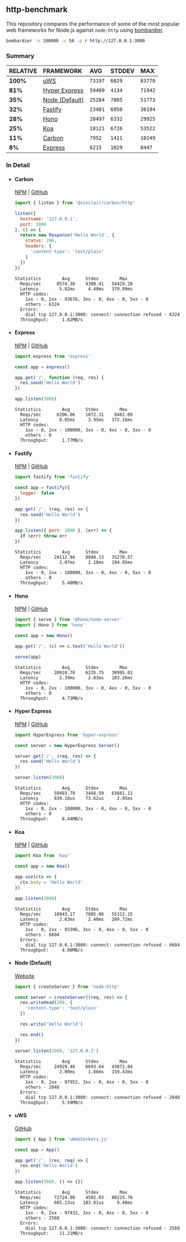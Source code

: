 ## http-benchmark

This repository compares the performance of some of the most popular web frameworks for Node.js against `node:http` using [bombardier](https://github.com/codesenberg/bombardier).

```bash
bombardier -n 100000 -c 50 -p r http://127.0.0.1:3000
```

### Summary

| RELATIVE | FRAMEWORK | AVG | STDDEV | MAX |
| :--- | :--- | :--- | :--- | :--- |
| **100%** | [uWS](#uws) | `73197` | `6829` | `83770` |
| **81%** | [Hyper Express](#hyper-express) | `59409` | `4134` | `71942` |
| **35%** | [Node (Default)](#node-default) | `25284` | `7805` | `51773` |
| **32%** | [Fastify](#fastify) | `23481` | `6950` | `36194` |
| **28%** | [Hono](#hono) | `20497` | `6332` | `29925` |
| **25%** | [Koa](#koa) | `18121` | `6726` | `53522` |
| **11%** | [Carbon](#carbon) | `7952` | `1411` | `10249` |
| **8%** | [Express](#express) | `6215` | `1029` | `8447` |


### In Detail

- #### Carbon
  [NPM](https://npmjs.com/@sinclair/carbon) | [GitHub](https://github.com/sinclairzx81/carbon)
  ```js
  import { listen } from '@sinclair/carbon/http'

  listen({
    hostname: '127.0.0.1',
    port: 3000
  }, () => {
    return new Response('Hello World', {
      status: 200,
      headers: {
        'content-type': 'text/plain'
      }
    })
  })
  ```

  ```
  Statistics        Avg      Stdev        Max
    Reqs/sec      8574.30    4300.41   54429.28
    Latency        5.82ms     4.40ms   379.99ms
    HTTP codes:
      1xx - 0, 2xx - 93676, 3xx - 0, 4xx - 0, 5xx - 0
      others - 6324
    Errors:
      dial tcp 127.0.0.1:3000: connect: connection refused - 6324
    Throughput:     1.82MB/s
  ```

- #### Express
  [NPM](https://npmjs.com/express) | [GitHub](https://github.com/expressjs/express)
  ```js
  import express from 'express'

  const app = express()

  app.get('/', function (req, res) {
    res.send('Hello World')
  })

  app.listen(3000)
  ```

  ```
  Statistics        Avg      Stdev        Max
    Reqs/sec      6206.06    1072.31    8462.09
    Latency        8.05ms     3.95ms   372.16ms
    HTTP codes:
      1xx - 0, 2xx - 100000, 3xx - 0, 4xx - 0, 5xx - 0
      others - 0
    Throughput:     1.77MB/s
  ```

- #### Fastify
  [NPM](https://npmjs.com/fastify) | [GitHub](https://github.com/fastify/fastify)
  ```js
  import fastify from 'fastify'

  const app = fastify({
    logger: false
  })

  app.get('/', (req, res) => {
    res.send('Hello World')
  })

  app.listen({ port: 3000 }, (err) => {
    if (err) throw err
  })
  ```

  ```
  Statistics        Avg      Stdev        Max
    Reqs/sec     24112.94    8040.13   35278.57
    Latency        2.07ms     2.18ms   194.95ms
    HTTP codes:
      1xx - 0, 2xx - 100000, 3xx - 0, 4xx - 0, 5xx - 0
      others - 0
    Throughput:     5.48MB/s
  ```

- #### Hono
  [NPM](https://npmjs.com/hono) | [GitHub](https://github.com/honojs/hono)
  ```js
  import { serve } from '@hono/node-server'
  import { Hono } from 'hono'

  const app = new Hono()

  app.get('/', (c) => c.text('Hello World'))

  serve(app)
  ```

  ```
  Statistics        Avg      Stdev        Max
    Reqs/sec     20910.78    6235.75   30995.01
    Latency        2.39ms     2.03ms   183.26ms
    HTTP codes:
      1xx - 0, 2xx - 100000, 3xx - 0, 4xx - 0, 5xx - 0
      others - 0
    Throughput:     4.73MB/s
  ```

- #### Hyper Express
  [NPM](https://npmjs.com/hyper-express) | [GitHub](https://github.com/kartikk221/hyper-express)
  ```js
  import HyperExpress from 'hyper-express'

  const server = new HyperExpress.Server()

  server.get('/', (req, res) => {
    res.send('Hello World')
  })

  server.listen(3000)
  ```

  ```
  Statistics        Avg      Stdev        Max
    Reqs/sec     59483.79    3444.59   63661.11
    Latency      839.10us    73.62us     2.95ms
    HTTP codes:
      1xx - 0, 2xx - 100000, 3xx - 0, 4xx - 0, 5xx - 0
      others - 0
    Throughput:     8.44MB/s
  ```

- #### Koa
  [NPM](https://npmjs.com/koa) | [GitHub](https://github.com/koajs/koa)
  ```js
  import Koa from 'koa'

  const app = new Koa()

  app.use(ctx => {
    ctx.body = 'Hello World'
  })

  app.listen(3000)
  ```

  ```
  Statistics        Avg      Stdev        Max
    Reqs/sec     18943.17    7085.06   55312.15
    Latency        2.63ms     2.40ms   209.72ms
    HTTP codes:
      1xx - 0, 2xx - 93396, 3xx - 0, 4xx - 0, 5xx - 0
      others - 6604
    Errors:
      dial tcp 127.0.0.1:3000: connect: connection refused - 6604
    Throughput:     4.00MB/s
  ```

- #### Node (Default)
  [Website](https://nodejs.org/api/http.html)
  ```js
  import { createServer } from 'node:http'

  const server = createServer((req, res) => {
    res.writeHead(200, {
      'content-type': 'text/plain'
    })

    res.write('Hello World')

    res.end()
  })

  server.listen(3000, '127.0.0.1')
  ```

  ```
  Statistics        Avg      Stdev        Max
    Reqs/sec     24929.48    6693.64   43072.84
    Latency        2.00ms     1.86ms   159.43ms
    HTTP codes:
      1xx - 0, 2xx - 97952, 3xx - 0, 4xx - 0, 5xx - 0
      others - 2048
    Errors:
      dial tcp 127.0.0.1:3000: connect: connection refused - 2048
    Throughput:     5.59MB/s
  ```

- #### uWS
  [GitHub](https://github.com/uNetworking/uWebSockets.js)
  ```js
  import { App } from 'uWebSockets.js'

  const app = App()

  app.get('/', (res, req) => {
    res.end('Hello World')
  })

  app.listen(3000, () => {})
  ```

  ```
  Statistics        Avg      Stdev        Max
    Reqs/sec     72724.08    4502.03   80225.76
    Latency      685.23us   183.01us     9.40ms
    HTTP codes:
      1xx - 0, 2xx - 97432, 3xx - 0, 4xx - 0, 5xx - 0
      others - 2568
    Errors:
      dial tcp 127.0.0.1:3000: connect: connection refused - 2568
    Throughput:    11.21MB/s
  ```


